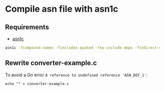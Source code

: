 # Compile asn file with asn1c

## Requirements

- [asn1c](https://github.com/mouse07410/asn1c)

```sh
asn1c -fcompound-names -fincludes-quoted -fno-include-deps -findirect-choice ../asn1/e2sm-v5.00.asn ../asn1/e2sm-kpm-v4.00.asn
```

## Rewrite converter-example.c

To avoid a Go error `A reference to undefined reference 'ASN_DEF_1'`:

```shell
echo "" > converter-example.c
```